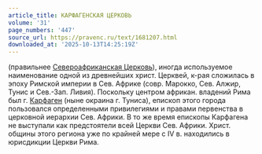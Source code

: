```yaml
---
article_title: КАРФАГЕНСКАЯ ЦЕРКОВЬ
volume: '31'
page_numbers: '447'
source_url: https://pravenc.ru/text/1681207.html
downloaded_at: '2025-10-13T14:25:19Z'
---
```


(правильнее [Североафриканская Церковь](<https://pravenc.ru/text/Североафриканская Церковь.html>)), иногда используемое наименование одной из древнейших христ. Церквей, к-рая сложилась в эпоху Римской империи в Сев. Африке (совр. Марокко, Сев. Алжир, Тунис и Сев.-Зап. Ливия). Поскольку центром африкан. владений Рима был г. [Карфаген](https://pravenc.ru/text/Карфаген.html) (ныне окраина г. Туниса), епископ этого города пользовался определенными привилегиями и правами первенства в церковной иерархии Сев. Африки. В то же время епископы Карфагена не выступали как предстоятели всей Церкви Сев. Африки. Христ. общины этого региона уже по крайней мере с IV в. находились в юрисдикции Церкви Рима.
